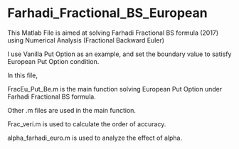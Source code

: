 # Farhadi_Fractional_BS_European

This Matlab File is aimed at solving Farhadi Fractional BS formula (2017) using Numerical Analysis (Fractional Backward Euler)

I use Vanilla Put Option as an example, and set the boundary value to satisfy European Put Option condition. 

In this file,

FracEu_Put_Be.m is the main function solving European Put Option under Farhadi Fractional BS formula.

Other .m files are used in the main function.

Frac_veri.m is used to calculate the order of accuracy.

alpha_farhadi_euro.m is used to analyze the effect of alpha.

